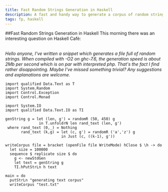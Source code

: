 ```yaml
---
title: Fast Random Strings Generation in Haskell
description: A fast and handy way to generate a corpus of random strings.
tags: fp, haskell
---
```


##Fast Random Strings Generation in Haskell
This morning there was an interesting question on Haskell Cafè:

<div markdown="1">
<br>
<em>
Hello anyone,
I've written a snippet which generates a file full of random strings. When
compiled with -O2 on ghc-7.6, the generation speed is about 2Mb per second
which is on par with interpreted php. That's the fact I find rather
disappointing. Maybe I've missed something trivial? Any suggestions and
explanations are welcome.</em>

~~~~~{.haskell}
import qualified Data.Text as T
import System.Random
import Control.Exception
import Control.Monad

import System.IO
import qualified Data.Text.IO as TI

genString g = let (len, g') = randomR (50, 450) g
               in T.unfoldrN len rand_text (len, g')
 where rand_text (0,_) = Nothing
       rand_text (k,g) = let (c, g') = randomR ('a','z') g
                         in Just (c, ((k-1), g'))

writeCorpus file = bracket (openFile file WriteMode) hClose $ \h -> do
  let size = 100000
  sequence $ replicate size $ do
    g <- newStdGen
    let text = genString g
    TI.hPutStrLn h text

main = do
  putStrLn "generating text corpus"
  writeCorpus "test.txt"
~~~~~

</div>
<br>
